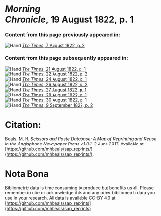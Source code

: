 # *Morning Chronicle*, 19 August 1822, p. 1  
  
### Content from this page previously appeared in:  
![Hand](http://scissorsandpaste.net/wp-content/uploads/2017/06/smallhandpointer.png) [*The Times*, 7 August 1822, p. 2](https://mhbeals.github.io/sap_html/The-Times/The-Times-7-August-1822-p-2)  
  
### Content from this page subsequently appeared in:  
![Hand](http://scissorsandpaste.net/wp-content/uploads/2017/06/smallhandpointer.png) [*The Times*, 21 August 1822, p. 1](https://mhbeals.github.io/sap_html/The-Times/The-Times-21-August-1822-p-1)  
![Hand](http://scissorsandpaste.net/wp-content/uploads/2017/06/smallhandpointer.png) [*The Times*, 22 August 1822, p. 2](https://mhbeals.github.io/sap_html/The-Times/The-Times-22-August-1822-p-2)  
![Hand](http://scissorsandpaste.net/wp-content/uploads/2017/06/smallhandpointer.png) [*The Times*, 24 August 1822, p. 1](https://mhbeals.github.io/sap_html/The-Times/The-Times-24-August-1822-p-1)  
![Hand](http://scissorsandpaste.net/wp-content/uploads/2017/06/smallhandpointer.png) [*The Times*, 26 August 1822, p. 2](https://mhbeals.github.io/sap_html/The-Times/The-Times-26-August-1822-p-2)  
![Hand](http://scissorsandpaste.net/wp-content/uploads/2017/06/smallhandpointer.png) [*The Times*, 27 August 1822, p. 1](https://mhbeals.github.io/sap_html/The-Times/The-Times-27-August-1822-p-1)  
![Hand](http://scissorsandpaste.net/wp-content/uploads/2017/06/smallhandpointer.png) [*The Times*, 28 August 1822, p. 1](https://mhbeals.github.io/sap_html/The-Times/The-Times-28-August-1822-p-1)  
![Hand](http://scissorsandpaste.net/wp-content/uploads/2017/06/smallhandpointer.png) [*The Times*, 30 August 1822, p. 1](https://mhbeals.github.io/sap_html/The-Times/The-Times-30-August-1822-p-1)  
![Hand](http://scissorsandpaste.net/wp-content/uploads/2017/06/smallhandpointer.png) [*The Times*, 9 September 1822, p. 2](https://mhbeals.github.io/sap_html/The-Times/The-Times-9-September-1822-p-2)  


# Citation: 

Beals. M. H. *Scissors and Paste Database: A Map of Reprinting and Reuse in the Anglophone Newspaper Press v.1.0.1.* 2 June 2017. Available at [https://github.com/mhbeals/sap_reprints/](https://github.com/mhbeals/sap_reprints/). 

# Nota Bona

Bibliometric data is time consuming to produce but benefits us all. Please remember to cite or acknowledge this and any other bibliometric data you use in your research. All data is available CC-BY 4.0 at [https://github.com/mhbeals/sap_reprints](https://github.com/mhbeals/sap_reprints)